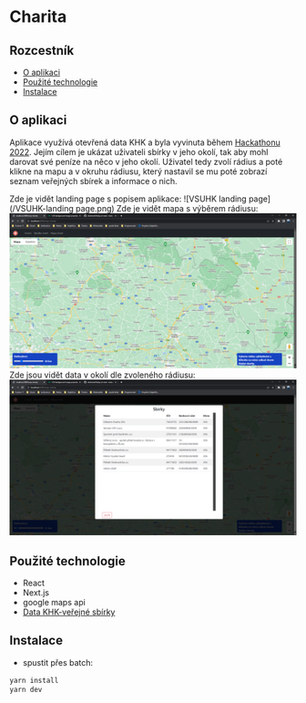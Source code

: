 # Charita

## Rozcestník
* [O aplikaci](#o-aplikaci)
* [Použité technologie](#použité-technologie)
* [Instalace](#instalace)

## O aplikaci

Aplikace využívá otevřená data KHK a byla vyvinuta během [Hackathonu 2022](https://www.datakhk.cz/pages/hackathony). Jejím cílem je ukázat uživateli sbírky v jeho okolí, tak aby mohl darovat své peníze na něco v jeho okolí. Uživatel tedy zvolí rádius a poté klikne na mapu a v okruhu rádiusu, který nastavil se mu poté zobrazí seznam veřejných sbírek a informace o nich.

Zde je vidět landing page s popisem aplikace:
![VSUHK landing page](/VSUHK-landing page.png)
Zde je vidět mapa s výběrem rádiusu:
![VSUHK mapa](/VSUHK-mapa.png)
Zde jsou vidět data v okolí dle zvoleného rádiusu:
![VSUHK data](/VSUHK-data.png)

## Použité technologie

- React
- Next.js
- google maps api
- [Data KHK-veřejné sbírky](https://www.datakhk.cz/datasets/d9c2591d1ba14f8187970bb5311b2bdc_0/about)

## Instalace
- spustit přes batch: 
```
yarn install
yarn dev
```
